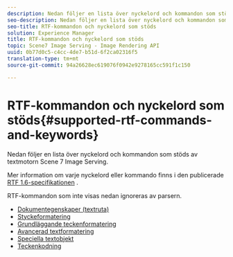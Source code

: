 ```yaml
---
description: Nedan följer en lista över nyckelord och kommandon som stöds av textmotorn Scene 7 Image Serving.
seo-description: Nedan följer en lista över nyckelord och kommandon som stöds av textmotorn Scene 7 Image Serving.
seo-title: RTF-kommandon och nyckelord som stöds
solution: Experience Manager
title: RTF-kommandon och nyckelord som stöds
topic: Scene7 Image Serving - Image Rendering API
uuid: 0b77d0c5-c4cc-4de7-b51d-6f2ca02316f5
translation-type: tm+mt
source-git-commit: 94a26628ec619076f0942e9278165cc591f1c150

---
```



# RTF-kommandon och nyckelord som stöds{#supported-rtf-commands-and-keywords}

Nedan följer en lista över nyckelord och kommandon som stöds av textmotorn Scene 7 Image Serving.

Mer information om varje nyckelord eller kommando finns i den publicerade [RTF 1.6-specifikationen](http://msdn.microsoft.com/en-us/library/aa140277%28v=office.10%29.aspx) .

RTF-kommandon som inte visas nedan ignoreras av parsern.

* [Dokumentegenskaper (textruta)](r-document-text-box-properties.md)
* [Styckeformatering](r-paragraph-formatting.md)
* [Grundläggande teckenformatering](r-basic-character-formatting.md)
* [Avancerad textformatering](r-advanced-text-formatting.md)
* [Speciella textobjekt](r-special-text-entities.md)
* [Teckenkodning](r-is-http-character-encoding.md)
